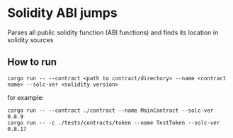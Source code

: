 Solidity ABI jumps
===

Parses all public solidity function (ABI functions) and finds its location in solidity sources

## How to run

```console
cargo run -- --contract <path to contract/directory> --name <contract name> --solc-ver <solidity version>
```

for example:

```console
cargo run -- --contract ./contract --name MainContract --solc-ver 0.8.9
cargo run -- -c ./tests/contracts/token --name TestToken --solc-ver 0.8.17
```
